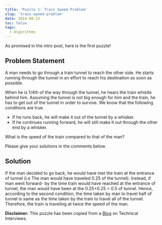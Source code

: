```yaml
---
title: 'Puzzle 1: Train Speed Problem'
slug: 'train-speed-problem'
date: 2014-08-23
toc: false
tags:
  - Algorithms
---
```


As promised in the intro post, here is the first puzzle!

## Problem Statement

A man needs to go through a train tunnel to reach the other side. He starts running through the
tunnel in an effort to reach his destination as soon as possible.

When he is 1/4th of the way
through the tunnel, he hears the train whistle behind him. Assuming the tunnel is not big enough
for him and the train, he has to get out of the tunnel in order to survive. We know that the
following conditions are true.

- If he runs back, he will make it out of the tunnel by a whisker.
- If he continues running forward, he will still make it out through the other end by a whisker.

What is the speed of the train compared to that of the man?

Please give your solutions in the comments below.

## Solution

If the man decided to go back, he would have met the train at the entrance of tunnel (i.e The man
would have traveled 0.25 of the tunnel). Instead, if man went forward- by the time train would have
reached at the entrance of tunnel, the man would have been at the 0.25+0.25 = 0.5 of tunnel. Hence,
according to the second condition, the time taken by man to travel half of tunnel is same as the
time taken by the train to travel all of the tunnel. Therefore, the train is traveling at twice the
speed of the man.

**Disclaimer:** This puzzle has been copied from a [Blog](https://www.mytechinterviews.com/) on
Technical Interviews.
